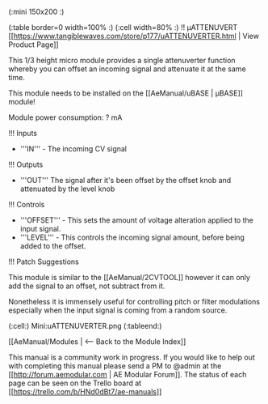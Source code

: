 (:mini 150x200 :)

(:table border=0 width=100% :)
(:cell width=80% :) 
!! µATTENUVERT
[[https://www.tangiblewaves.com/store/p177/uATTENUVERTER.html  | View Product Page]]

This 1/3 height micro module provides a single attenuverter function whereby you can offset an incoming signal and attenuate it at the same time.

This module needs to be installed on the [[AeManual/uBASE | µBASE]] module!

Module power consumption: ? mA

!!! Inputs

* '''IN''' - The incoming CV signal

!!! Outputs

* '''OUT''' The signal after it's been offset by the offset knob and attenuated by the level knob

!!! Controls

* '''OFFSET''' - This sets the amount of voltage alteration applied to the input signal.
* '''LEVEL''' - This controls the incoming signal amount, before being added to the offset.

!!! Patch Suggestions

This module is similar to the [[AeManual/2CVTOOL]] however it can only add the signal to an offset, not subtract from it. 

Nonetheless it is immensely useful for controlling pitch or filter modulations especially when the input signal is coming from a random source.


(:cell:) Mini:uATTENUVERTER.png
(:tableend:)

[[AeManual/Modules | <-- Back to the Module Index]]

This manual is a community work in progress. If you would like to help out with completing this manual please send a PM to @admin at the [[http://forum.aemodular.com | AE Modular Forum]].  The status of each page can be seen on the Trello board at [[https://trello.com/b/HNd0dBt7/ae-manuals]]